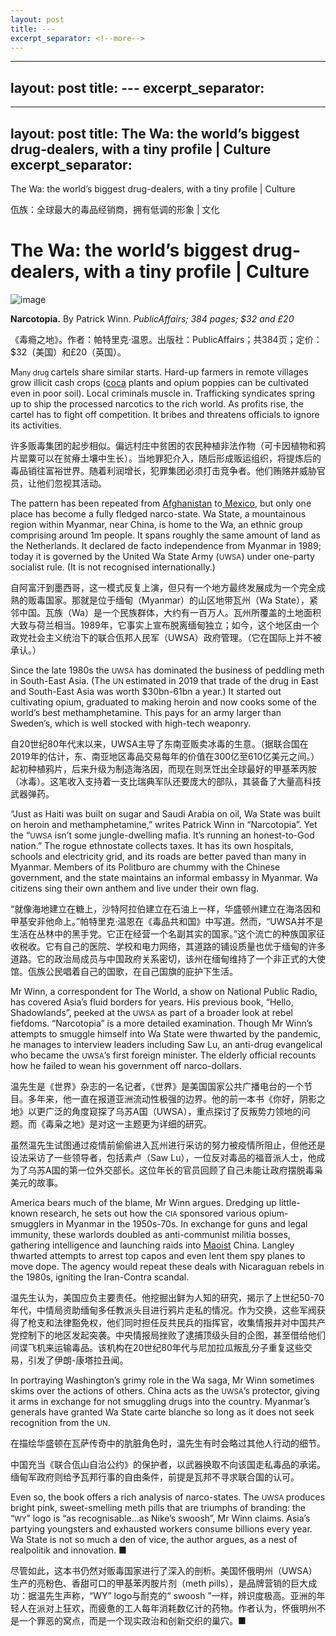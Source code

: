 ```yaml
---
layout: post
title: ---
excerpt_separator: <!--more-->
---
```



<!--more-->

---
layout: post
title: ---
excerpt_separator: <!--more-->
---


<!--more-->

---
layout: post
title: The Wa: the world’s biggest drug-dealers, with a tiny profile | Culture
excerpt_separator: <!--more-->
---


<!--more-->

The Wa: the world’s biggest drug-dealers, with a tiny profile | Culture

佤族：全球最大的毒品经销商，拥有低调的形象 | 文化


# The Wa: the world’s biggest drug-dealers, with a tiny profile | Culture

![image](https://images.weserv.nl/?url=www.economist.com/img/b/1280/720/90/media-assets/image/20240210_CUP504.jpg)

<div></div><p><b>Narcotopia.</b> By Patrick Winn. <i>PublicAffairs; 384 pages; $32 and £20</i></p>

《毒瘾之地》。作者：帕特里克·温恩。出版社：PublicAffairs；共384页；定价：$32（美国）和£20（英国）。


<p><span>M</span><small>any drug </small>cartels share similar starts. Hard-up farmers in remote villages grow illicit cash crops (<a href="https://www.economist.com/the-americas/2023/08/04/parts-of-colombia-are-now-awash-with-cocaine">coca</a> plants and opium poppies can be cultivated even in poor soil). Local criminals muscle in. Trafficking syndicates spring up to ship the processed narcotics to the rich world. As profits rise, the cartel has to fight off competition. It bribes and threatens officials to ignore its activities. </p>

许多贩毒集团的起步相似。偏远村庄中贫困的农民种植非法作物（可卡因植物和鸦片罂粟可以在贫瘠土壤中生长）。当地罪犯介入，随后形成贩运组织，将提炼后的毒品销往富裕世界。随着利润增长，犯罪集团必须打击竞争者。他们贿赂并威胁官员，让他们忽视其活动。


<p>The pattern has been repeated from <a href="https://www.economist.com/the-economist-explains/2021/09/01/what-does-taliban-control-mean-for-afghanistans-opium-economy">Afghanistan</a> to<a href="https://www.economist.com/the-americas/2023/05/11/mexicos-gangs-are-becoming-criminal-conglomerates"> Mexico</a>, but only one place has become a fully fledged narco-state. Wa State, a mountainous region within Myanmar, near China, is home to the Wa, an ethnic group comprising around 1m people. It spans roughly the same amount of land as the Netherlands. It declared de facto independence from Myanmar in 1989; today it is governed by the United Wa State Army (<small>UWSA</small>) under one-party socialist rule. (It is not recognised internationally.)</p>

自阿富汗到墨西哥，这一模式反复上演，但只有一个地方最终发展成为一个完全成熟的贩毒国家。那就是位于缅甸（Myanmar）的山区地带瓦州（Wa State），紧邻中国。瓦族（Wa）是一个民族群体，大约有一百万人。瓦州所覆盖的土地面积大致与荷兰相当。1989年，它事实上宣布脱离缅甸独立；如今，这个地区由一个政党社会主义统治下的联合佤邦人民军（UWSA）政府管理。（它在国际上并不被承认。）


<div><div><div id="econ-1"></div></div></div><p>Since the late 1980s the <small>UWSA</small> has dominated the business of peddling meth in South-East Asia. (The <small>UN </small>estimated in 2019 that trade of the drug in East and South-East Asia was worth $30bn-61bn a year.) It started out cultivating opium, graduated to making heroin and now cooks some of the world’s best methamphetamine. This pays for an army larger than Sweden’s, which is well stocked with high-tech weaponry.</p>

自20世纪80年代末以来，UWSA主导了东南亚贩卖冰毒的生意。（据联合国在2019年的估计，东、南亚地区毒品交易每年的价值在300亿至610亿美元之间。）起初种植鸦片，后来升级为制造海洛因，而现在则烹饪出全球最好的甲基苯丙胺（冰毒）。这笔收入支持着一支比瑞典军队还要庞大的部队，其装备了大量高科技武器弹药。


<p>“Just as Haiti was built on sugar and Saudi Arabia on oil, Wa State was built on heroin and methamphetamine,” writes Patrick Winn in “Narcotopia”. Yet the “<small>UWSA</small> isn’t some jungle-dwelling mafia. It’s running an honest-to-God nation.” The rogue ethnostate collects taxes. It has its own hospitals, schools and electricity grid, and its roads are better paved than many in Myanmar. Members of its Politburo are chummy with the Chinese government, and the state maintains an informal embassy in Myanmar. Wa citizens sing their own anthem and live under their own flag.</p>

“就像海地建立在糖上，沙特阿拉伯建立在石油上一样，华盛顿州建立在海洛因和甲基安非他命上。”帕特里克·温恩在《毒品共和国》中写道。然而，“UWSA并不是生活在丛林中的黑手党。它正在经营一个名副其实的国家。”这个流亡的种族国家征收税收。它有自己的医院、学校和电力网络，其道路的铺设质量也优于缅甸的许多道路。它的政治局成员与中国政府关系密切，该州在缅甸维持了一个非正式的大使馆。佤族公民唱着自己的国歌，在自己国旗的庇护下生活。


<p>Mr Winn, a correspondent for The World, a show on National Public Radio, has covered Asia’s fluid borders for years. His previous book, “Hello, Shadowlands”, peeked at the <small>UWSA</small> as part of a broader look at rebel fiefdoms. “Narcotopia” is a more detailed examination. Though Mr Winn’s attempts to smuggle himself into Wa State were thwarted by the pandemic, he manages to interview leaders including Saw Lu, an anti-drug evangelical who became the <small>UWSA</small>’s first foreign minister. The elderly official recounts how he failed to wean his government off narco-dollars.</p>

温先生是《世界》杂志的一名记者，《世界》是美国国家公共广播电台的一个节目。多年来，他一直在报道亚洲流动性极强的边界。他的前一本书《你好，阴影之地》以更广泛的角度窥探了乌苏A国（UWSA），重点探讨了反叛势力领地的问题。而《毒枭之地》是对这一主题更为详细的研究。

虽然温先生试图通过疫情前偷偷进入瓦州进行采访的努力被疫情所阻止，但他还是设法采访了一些领导者，包括素卢（Saw Lu），一位反对毒品的福音派人士，他成为了乌苏A国的第一位外交部长。这位年长的官员回顾了自己未能让政府摆脱毒枭美元的故事。


<p>America bears much of the blame, Mr Winn argues. Dredging up little-known research, he sets out how the <small>CIA </small>sponsored various opium-smugglers in Myanmar in the 1950s-70s. In exchange for guns and legal immunity, these warlords doubled as anti-communist militia bosses, gathering intelligence and launching raids into <a href="https://www.economist.com/books-and-arts/2019/03/28/the-enduring-influence-of-mao-zedong">Maoist</a> China. Langley thwarted attempts to arrest top capos and even lent them spy planes to move dope. The agency would repeat these deals with Nicaraguan rebels in the 1980s, igniting the Iran-Contra scandal.</p>

温先生认为，美国应负主要责任。他挖掘出鲜为人知的研究，揭示了上世纪50-70年代，中情局资助缅甸多任教派头目进行鸦片走私的情况。作为交换，这些军阀获得了枪支和法律豁免权，他们同时担任反共民兵的指挥官，收集情报并对中国共产党控制下的地区发起突袭。中央情报局挫败了逮捕顶级头目的企图，甚至借给他们间谍飞机来运输毒品。该机构在20世纪80年代与尼加拉瓜叛乱分子重复这些交易，引发了伊朗-康塔拉丑闻。


<div><div><div id="econ-2"></div></div></div><p>In portraying Washington’s grimy role in the Wa saga, Mr Winn sometimes skims over the actions of others.<!-- --> China acts as the <small>UWSA</small>’s protector, giving it arms in exchange for not smuggling drugs into the country. Myanmar’s generals have granted Wa State carte blanche so long as it does not seek recognition from the <small>UN</small>. </p>

在描绘华盛顿在瓦萨传奇中的肮脏角色时，温先生有时会略过其他人行动的细节。

中国充当《联合佤山自治公约》的保护者，以武器换取不向该国走私毒品的承诺。缅甸军政府则给予瓦邦行事的自由条件，前提是瓦邦不寻求联合国的认可。


<p>Even so, the book offers a rich analysis of narco-states. The <small>UWSA </small>produces bright pink, sweet-smelling meth pills that are triumphs of branding: the “<small>WY</small>” logo is “as recognisable...as Nike’s swoosh”, Mr Winn claims. Asia’s partying youngsters and exhausted workers consume billions every year. Wa State is not so much a den of vice, the author argues, as a nest of realpolitik and innovation. <span>■</span></p>

尽管如此，这本书仍然对贩毒国家进行了深入的剖析。美国怀俄明州（UWSA）生产的亮粉色、香甜可口的甲基苯丙胺片剂（meth pills），是品牌营销的巨大成功：据温先生声称，“WY” logo与耐克的“ swoosh ”一样，辨识度极高。亚洲的年轻人在派对上狂欢，而疲惫的工人每年消耗数亿计的药物。作者认为，怀俄明州不是一个罪恶的窝点，而是一个现实政治和创新交织的巢穴。■
